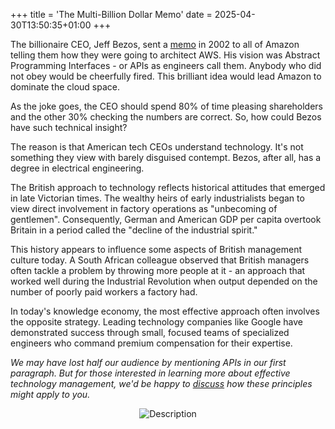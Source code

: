+++
title = 'The Multi-Billion Dollar Memo'
date = 2025-04-30T13:50:35+01:00
+++

The billionaire CEO, Jeff Bezos, sent a [memo](https://github.com/victorvalentee/bezos_api_mandate) in 2002 to all of Amazon telling them how they were going to architect AWS. 
His vision was Abstract Programming Interfaces - or  APIs as engineers call them.
Anybody who did not obey would be cheerfully fired.
This brilliant idea would lead Amazon to dominate the cloud space. 

As the joke goes, the CEO should spend 80% of time pleasing shareholders and the other 30% checking the numbers are correct.
So, how could Bezos have such technical insight? 

The reason is that American tech CEOs understand technology. 
It's not something they view with barely disguised contempt.
Bezos, after all, has a degree in electrical engineering.


The British approach to technology reflects historical attitudes that emerged in late Victorian times.
The wealthy heirs of early industrialists began to view direct involvement in factory operations as "unbecoming of gentlemen".
Consequently, German and American GDP per capita overtook Britain in a period called the "decline of the industrial spirit." 

This history appears to influence some aspects of British management culture today. 
A South African colleague observed that British managers often tackle a problem by throwing more people at it - an approach that worked well during the Industrial Revolution when output depended on the number of poorly paid workers a factory had.

In today's knowledge economy, the most effective approach often involves the opposite strategy. 
Leading technology companies like Google have demonstrated success through small, focused teams of specialized engineers who command premium compensation for their expertise.

_We may have lost half our audience by mentioning APIs in our first paragraph.
But for those interested in learning more about effective technology management, we'd be happy to [discuss](/contact/) how these principles might apply to you._

<div style="text-align: center;">
  <img src="/img/blog/broken_factory.jpg" alt="Description" />
</div>


